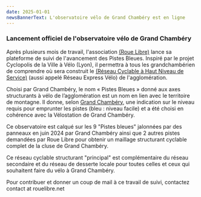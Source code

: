 ```yaml
---
date: 2025-01-01
newsBannerText: L'observatoire vélo de Grand Chambéry est en ligne 
---
```


### Lancement officiel de l'observatoire vélo de Grand Chambéry
Après plusieurs mois de travail, l'association [(Roue Libre)](https://rouelibre.net/) lance sa plateforme de suivi de l'avancement des Pistes Bleues. Inspiré par le projet Cyclopolis de la Ville à Vélo (Lyon), il permettra à tous les grandchambérien de comprendre où sera construit le [(Réseau Cyclable à Haut Niveau de Service)](/blog/reseauchns) (aussi appelé Réseau Express Vélo) de l'agglomération.

Choisi par Grand Chambéry, le nom « Pistes Bleues » donné aux axes structurants à vélo de l’agglomération est un nom en lien avec le territoire de montagne. Il donne, selon [ Grand Chambéry](https://www.grandchambery.fr/toutes-les-actualites/les-pistes-bleues), une indication sur le niveau requis pour emprunter les pistes (bleu : niveau facile) et a été choisi en cohérence avec la Vélostation de Grand Chambéry.

Ce observatoire est calqué sur les 9 "Pistes bleues" jalonnées par des panneaux en juin 2024 par Grand Chambéry ainsi que 2 autres pistes demandées par Roue Libre pour obtenir un maillage structurant cyclable complet de la cluse de Grand Chambéry.

Ce réseau cyclable structurant "principal" est complémentaire du réseau secondaire et du réseau de desserte locale pour toutes celles et ceux qui souhaitent faire du vélo à Grand Chambéry.

Pour contribuer et donner un coup de mail à ce travail de suivi, contactez contact at rouelibre.net